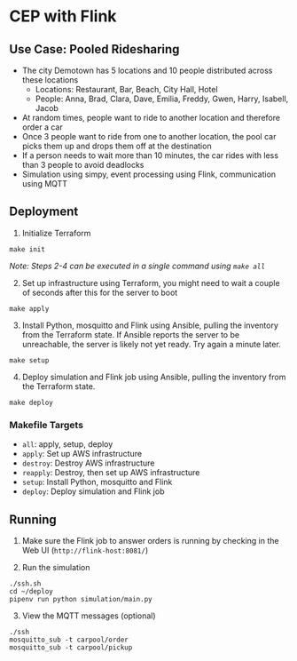 # CEP with Flink

## Use Case: Pooled Ridesharing
* The city Demotown has 5 locations and 10 people distributed across these locations
    * Locations: Restaurant, Bar, Beach, City Hall, Hotel
    * People: Anna, Brad, Clara, Dave, Emilia, Freddy, Gwen, Harry, Isabell, Jacob
* At random times, people want to ride to another location and therefore order a car
* Once 3 people want to ride from one to another location, the pool car picks them up and drops them off at the destination
* If a person needs to wait more than 10 minutes, the car rides with less than 3 people to avoid deadlocks
* Simulation using simpy, event processing using Flink, communication using MQTT

## Deployment

1. Initialize Terraform
```
make init
```

_Note: Steps 2-4 can be executed in a single command using `make all`_

2. Set up infrastructure using Terraform, you might need to wait a couple of seconds after this for the server to boot
```
make apply
```

3. Install Python, mosquitto and Flink using Ansible, pulling the inventory from the Terraform state. If Ansible reports the server to be unreachable, the server is likely not yet ready. Try again a minute later.
```
make setup
```

4. Deploy simulation and Flink job using Ansible, pulling the inventory from the Terraform state.
```
make deploy
```

### Makefile Targets

* `all`: apply, setup, deploy
* `apply`: Set up AWS infrastructure
* `destroy`: Destroy AWS infrastructure
* `reapply`: Destroy, then set up AWS infrastructure
* `setup`: Install Python, mosquitto and Flink
* `deploy`: Deploy simulation and Flink job

## Running
1. Make sure the Flink job to answer orders is running by checking in the Web UI (`http://flink-host:8081/`)

2. Run the simulation
```
./ssh.sh
cd ~/deploy
pipenv run python simulation/main.py
```

3. View the MQTT messages (optional)
```
./ssh
mosquitto_sub -t carpool/order
mosquitto_sub -t carpool/pickup
```
